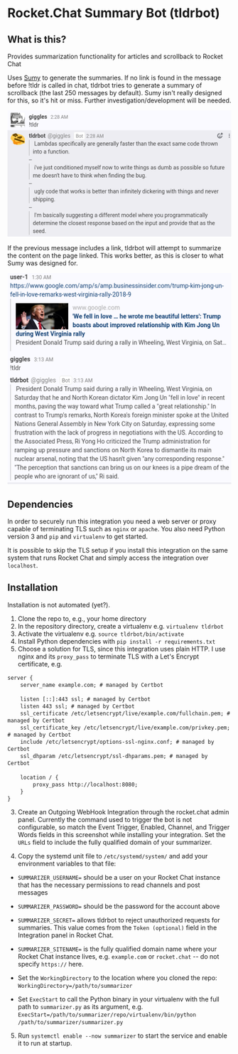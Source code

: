# Rocket.Chat Summary Bot (tldrbot)
## What is this?
Provides summarization functionality for articles and scrollback to Rocket Chat

Uses [Sumy](https://github.com/miso-belica/sumy) to generate the summaries. If no link is found in the message before !tldr is called in chat, tldrbot tries to generate a summary of scrollback (the last 250 messages by default). Sumy isn't really designed for this, so it's hit or miss. Further investigation/development will be needed.

![Example of chat summarization](screenshots/example-chat.png)

If the previous message includes a link, tldrbot will attempt to summarize the content on the page linked. This works better, as this is closer to what Sumy was designed for.

![Example of article summarization](screenshots/example-article.png)

## Dependencies
In order to securely run this integration you need a web server or proxy capable of terminating TLS such as `nginx` or `apache`. You also need Python version 3 and `pip` and `virtualenv` to get started.

It is possible to skip the TLS setup if you install this integration on the same system that runs Rocket Chat and simply access the integration over `localhost`.

## Installation
Installation is not automated (yet?).

1) Clone the repo to, e.g., your home directory
1) In the repository directory, create a virtualenv e.g. `virtualenv tldrbot`
1) Activate the virtualenv e.g. `source tldrbot/bin/activate`
1) Install Python dependencies with `pip install -r requirements.txt`
2) Choose a solution for TLS, since this integration uses plain HTTP. I use nginx and its `proxy_pass` to terminate TLS with a Let's Encrypt certificate, e.g.
```
server {
    server_name example.com; # managed by Certbot

    listen [::]:443 ssl; # managed by Certbot
    listen 443 ssl; # managed by Certbot
    ssl_certificate /etc/letsencrypt/live/example.com/fullchain.pem; # managed by Certbot
    ssl_certificate_key /etc/letsencrypt/live/example.com/privkey.pem; # managed by Certbot
    include /etc/letsencrypt/options-ssl-nginx.conf; # managed by Certbot
    ssl_dhparam /etc/letsencrypt/ssl-dhparams.pem; # managed by Certbot

    location / {
	    proxy_pass http://localhost:8080;
    }
}
```
3) Create an Outgoing WebHook Integration through the rocket.chat admin panel. Currently the command used to trigger the bot is not configurable, so match the Event Trigger, Enabled, Channel, and Trigger Words fields in this screenshot while installing your integration. Set the `URLs` field to include the fully qualified domain of your summarizer. 

4) Copy the systemd unit file to `/etc/systemd/system/` and add your environment variables to that file:
  - `SUMMARIZER_USERNAME=` should be a user on your Rocket Chat instance that has the necessary permissions to read channels and post messages
  - `SUMMARIZER_PASSWORD=` should be the password for the account above
  - `SUMMARIZER_SECRET=` allows tldrbot to reject unauthorized requests for summaries. This value comes from the `Token (optional)` field in the Integration panel in Rocket Chat.
  - `SUMMARIZER_SITENAME=` is the fully qualified domain name where your Rocket Chat instance lives, e.g. `example.com` or `rocket.chat` -- do not specify `https://` here.

   - Set the `WorkingDirectory` to the location where you cloned the repo: `WorkingDirectory=/path/to/summarizer`
   - Set `ExecStart` to call the Python binary in your virtualenv with the full path to `summarizer.py` as its argument, e.g. `ExecStart=/path/to/summarizer/repo/virtualenv/bin/python /path/to/summarizer/summarizer.py`

5) Run `systemctl enable --now summarizer` to start the service and enable it to run at startup.
